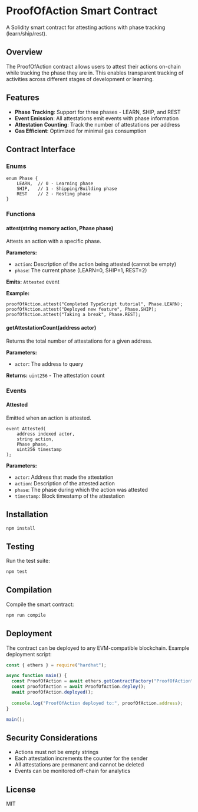 # ProofOfAction Smart Contract

A Solidity smart contract for attesting actions with phase tracking (learn/ship/rest).

## Overview

The ProofOfAction contract allows users to attest their actions on-chain while tracking the phase they are in. This enables transparent tracking of activities across different stages of development or learning.

## Features

- **Phase Tracking**: Support for three phases - LEARN, SHIP, and REST
- **Event Emission**: All attestations emit events with phase information
- **Attestation Counting**: Track the number of attestations per address
- **Gas Efficient**: Optimized for minimal gas consumption

## Contract Interface

### Enums

```solidity
enum Phase {
    LEARN,  // 0 - Learning phase
    SHIP,   // 1 - Shipping/Building phase
    REST    // 2 - Resting phase
}
```

### Functions

#### attest(string memory action, Phase phase)

Attests an action with a specific phase.

**Parameters:**
- `action`: Description of the action being attested (cannot be empty)
- `phase`: The current phase (LEARN=0, SHIP=1, REST=2)

**Emits:** `Attested` event

**Example:**
```solidity
proofOfAction.attest("Completed TypeScript tutorial", Phase.LEARN);
proofOfAction.attest("Deployed new feature", Phase.SHIP);
proofOfAction.attest("Taking a break", Phase.REST);
```

#### getAttestationCount(address actor)

Returns the total number of attestations for a given address.

**Parameters:**
- `actor`: The address to query

**Returns:** `uint256` - The attestation count

### Events

#### Attested

Emitted when an action is attested.

```solidity
event Attested(
    address indexed actor,
    string action,
    Phase phase,
    uint256 timestamp
);
```

**Parameters:**
- `actor`: Address that made the attestation
- `action`: Description of the attested action
- `phase`: The phase during which the action was attested
- `timestamp`: Block timestamp of the attestation

## Installation

```bash
npm install
```

## Testing

Run the test suite:

```bash
npm test
```

## Compilation

Compile the smart contract:

```bash
npm run compile
```

## Deployment

The contract can be deployed to any EVM-compatible blockchain. Example deployment script:

```javascript
const { ethers } = require("hardhat");

async function main() {
  const ProofOfAction = await ethers.getContractFactory("ProofOfAction");
  const proofOfAction = await ProofOfAction.deploy();
  await proofOfAction.deployed();
  
  console.log("ProofOfAction deployed to:", proofOfAction.address);
}

main();
```

## Security Considerations

- Actions must not be empty strings
- Each attestation increments the counter for the sender
- All attestations are permanent and cannot be deleted
- Events can be monitored off-chain for analytics

## License

MIT
